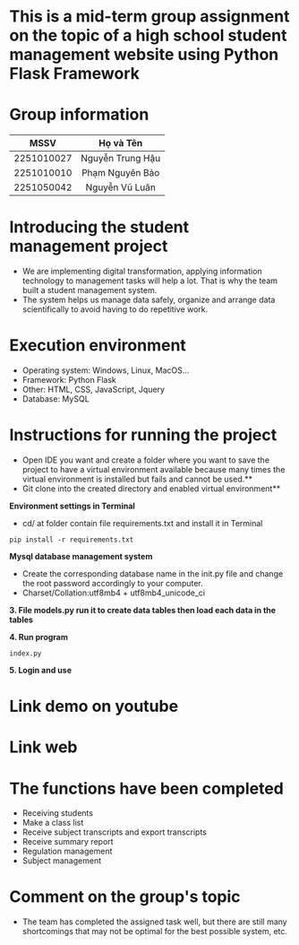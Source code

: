 # This is a mid-term group assignment on the topic of a high school student management website using Python Flask Framework

# Group information
| MSSV       | Họ và Tên        |
| :---:      | :---:            |
| 2251010027 | Nguyễn Trung Hậu | 
| 2251010010 | Phạm Nguyên Bảo  | 
| 2251050042 | Nguyễn Vũ Luân   |

# Introducing the student management project
- We are implementing digital transformation, applying information technology to management tasks will help a lot. That is why the team built a student management system.
- The system helps us manage data safely, organize and arrange data scientifically to avoid having to do repetitive work.

# Execution environment
- Operating system: Windows, Linux, MacOS...
- Framework: Python Flask
- Other: HTML, CSS, JavaScript, Jquery
- Database: MySQL

# Instructions for running the project
- Open IDE you want and create a folder where you want to save the project to have a virtual environment available because many times the virtual environment is installed but fails and cannot be used.**
- Git clone into the created directory and enabled virtual environment**

**Environment settings in Terminal**
- cd/ at folder contain file requirements.txt and install it in Terminal
```
pip install -r requirements.txt 
```

**Mysql database management system**
- Create the corresponding database name in the init.py file and change the root password accordingly to your computer.
- Charset/Collation:utf8mb4 + utf8mb4_unicode_ci

**3. File models.py run it to create data tables then load each data in the tables**

**4. Run program**
```
index.py
```

**5. Login and use**

# Link demo on youtube 

# Link web 

# The functions have been completed
- Receiving students
- Make a class list
- Receive subject transcripts and export transcripts
- Receive summary report
- Regulation management
- Subject management
# Comment on the group's topic
- The team has completed the assigned task well, but there are still many shortcomings that may not be optimal for the best possible system, etc.
